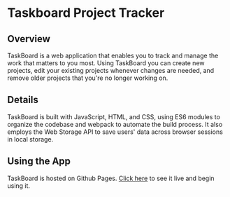 # Taskboard Project Tracker

## Overview

TaskBoard is a web application that enables you to track and manage the work that matters to you most.
Using TaskBoard you can create new projects, edit your existing projects whenever changes are needed,
and remove older projects that you're no longer working on.

## Details

TaskBoard is built with JavaScript, HTML, and CSS, using ES6 modules to organize the codebase and webpack to automate the build process.
It also employs the Web Storage API to save users' data across browser sessions in local storage.

## Using the App

TaskBoard is hosted on Github Pages. [Click here](https://jeremy-gleason.github.io/Taskboard-App) to see it live and begin using it.
